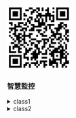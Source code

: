<img src="QR code 智慧監控.png" width="150" Height="150" />
  

 ### 智慧監控

<details>
  <summary>
class1
  </summary>
  
<details>
       <summary>
        test1
       </summary>
</details>

---

<details>
       <summary>
        test2
       </summary>
</details>

</details>

<details>
  <summary>
class2
  </summary>
  
<details>
       <summary>
        test2
       </summary>
</details>
</details


